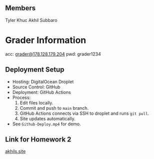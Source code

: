 ## Members

Tyler Khuc
Akhil Subbaro

# Grader Information

acc: grader@178.128.179.204
pwd: grader1234

## Deployment Setup

- Hosting: DigitalOcean Droplet
- Source Control: GitHub
- Deployment: GitHub Actions
- Process:
  1. Edit files locally.
  2. Commit and push to `main` branch.
  3. GitHub Actions connects via SSH to droplet and runs `git pull`.
  4. Site updates automatically.
- See `Github-Deploy.mp4` for demo.

## Link for Homework 2
[akhils.site](https://akhils.site/src/)